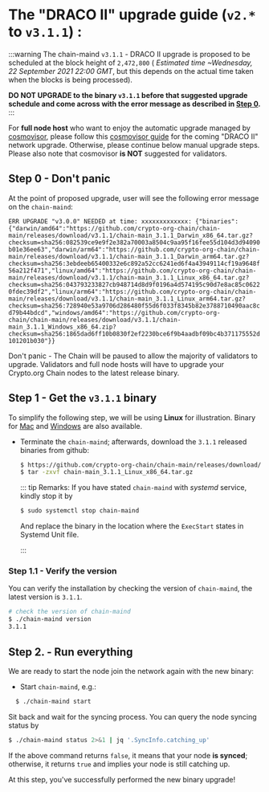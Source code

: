 # The "DRACO II" upgrade guide (`v2.*` to `v3.1.1`) : 

:::warning
The chain-maind `v3.1.1` - DRACO II upgrade is proposed to be scheduled at the block height of `2,472,800` ( *Estimated time ~Wednesday, 22 September 2021 22:00 GMT*, but this depends on the actual time taken when the blocks is being processed).

**DO NOT UPGRADE to the binary `v3.1.1` before that suggested upgrade schedule and come across with the error message as described in [Step 0](#step-0-don-t-panic).**
:::

For **full node host** who want to enjoy the automatic upgrade managed by [cosmovisor](https://docs.cosmos.network/master/run-node/cosmovisor.html), please follow this [cosmovisor guide](./cosmovisor.md) for the coming "DRACO II" network upgrade. Otherwise, please continue below manual upgrade steps. Please also note that cosmovisor **is NOT** suggested for validators. 

## Step 0 - Don't panic 
At the point of proposed upgrade, user will see the following error message on the `chain-maind`: 

`ERR UPGRADE "v3.0.0" NEEDED at time: xxxxxxxxxxxxx: {"binaries":{"darwin/amd64":"https://github.com/crypto-org-chain/chain-main/releases/download/v3.1.1/chain-main_3.1.1_Darwin_x86_64.tar.gz?checksum=sha256:082539ce9e9f2e382a70003a8504c9aa95f16fee55d104d3d94090b01e36ee63","darwin/arm64":"https://github.com/crypto-org-chain/chain-main/releases/download/v3.1.1/chain-main_3.1.1_Darwin_arm64.tar.gz?checksum=sha256:3ebdeeb65400332e6c892a52cc6241ed6f4a43949114cf19a9648f56a212f471","linux/amd64":"https://github.com/crypto-org-chain/chain-main/releases/download/v3.1.1/chain-main_3.1.1_Linux_x86_64.tar.gz?checksum=sha256:043793233827cb948714d8d9f0196a4d574195c90d7e8ac85c06220fdec39df2","linux/arm64":"https://github.com/crypto-org-chain/chain-main/releases/download/v3.1.1/chain-main_3.1.1_Linux_arm64.tar.gz?checksum=sha256:728940e53a9706d286480f55d6f033f8345b82e3788710490aac8cd79b44bdcd","windows/amd64":"https://github.com/crypto-org-chain/chain-main/releases/download/v3.1.1/chain-main_3.1.1_Windows_x86_64.zip?checksum=sha256:1865dad6ff10b0830f2ef2230bce6f9b4aadbf09bc4b371175552d101201b030"}}`

Don't panic - The Chain will be paused to allow the majority of validators to upgrade. Validators and full node hosts will have to upgrade your Crypto.org Chain nodes to the latest release binary.

## Step 1 - Get the `v3.1.1` binary

To simplify the following step, we will be using **Linux** for illustration. Binary for
[Mac](https://github.com/crypto-org-chain/chain-main/releases/download/v3.1.1/chain-main_3.1.1_Darwin_x86_64.tar.gz) and [Windows](https://github.com/crypto-org-chain/chain-main/releases/download/v3.1.1/chain-main_3.1.1_Windows_x86_64.zip) are also available. 

- Terminate the `chain-maind`; afterwards, download the `3.1.1` released binaries from github:

  ```bash
  $ https://github.com/crypto-org-chain/chain-main/releases/download/v3.1.1/chain-main_3.1.1_Linux_x86_64.tar.gz
  $ tar -zxvf chain-main_3.1.1_Linux_x86_64.tar.gz
  ```


    ::: tip Remarks: 
    If you have stated `chain-maind` with *systemd* service, kindly stop it by 

    ```bash 
    $ sudo systemctl stop chain-maind
    ```
    And replace the binary in the location where the `ExecStart` states in Systemd Unit file.
    
    :::


### Step 1.1 -  Verify the version

You can verify the installation by checking the version of `chain-maind`, the latest version is `3.1.1`.

  ```bash 
  # check the version of chain-maind
  $ ./chain-maind version
  3.1.1
  ```

## Step 2. - Run everything

We are ready to start the node join the network again with the new binary:

- Start `chain-maind`, e.g.:

```bash
  $ ./chain-maind start
```

Sit back and wait for the syncing process. You can query the node syncing status by
  ```bash
  $ ./chain-maind status 2>&1 | jq '.SyncInfo.catching_up'
  ```
If the above command returns `false`, it means that your node **is synced**; otherwise, it returns `true` and implies your node is still catching up.


At this step, you've successfully performed the new binary upgrade!
